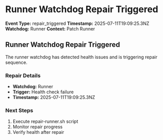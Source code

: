 # Runner Watchdog Repair Triggered

**Event Type:** repair_triggered
**Timestamp:** 2025-07-11T19:09:25.3NZ
**Watchdog:** Runner
**Context:** Patch Runner


## Runner Watchdog Repair Triggered

The runner watchdog has detected health issues and is triggering repair sequence.

### Repair Details
- **Watchdog:** Runner
- **Trigger:** Health check failure
- **Timestamp:** 2025-07-11T19:09:25.3NZ

### Next Steps
1. Execute repair-runner.sh script
2. Monitor repair progress
3. Verify health after repair


